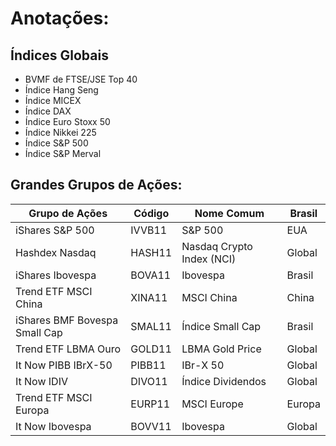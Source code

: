 # Anotações:

## Índices Globais

- BVMF de FTSE/JSE Top 40
- Índice Hang Seng
- Índice MICEX
- Índice DAX
- Índice Euro Stoxx 50
- Índice Nikkei 225
- Índice S&P 500
- Índice S&P Merval

## Grandes Grupos de Ações:
|Grupo de Ações               |Código|Nome Comum               |Brasil|
|-----------------------------|------|-------------------------|------|
|iShares S&P 500              |IVVB11|S&P 500                  |EUA   |
|Hashdex Nasdaq               |HASH11|Nasdaq Crypto Index (NCI)|Global|
|iShares Ibovespa             |BOVA11|Ibovespa                 |Brasil|
|Trend ETF MSCI China         |XINA11|MSCI China               |China |
|iShares BMF Bovespa Small Cap|SMAL11|Índice Small Cap         |Brasil|
|Trend ETF LBMA Ouro          |GOLD11|LBMA Gold Price          |Global|
|It Now PIBB IBrX-50          |PIBB11|IBr-X 50                 |Global|
|It Now IDIV                  |DIVO11|Índice Dividendos        |Global|
|Trend ETF MSCI Europa        |EURP11|MSCI Europe              |Europa|
|It Now Ibovespa              |BOVV11|Ibovespa                 |Global|
